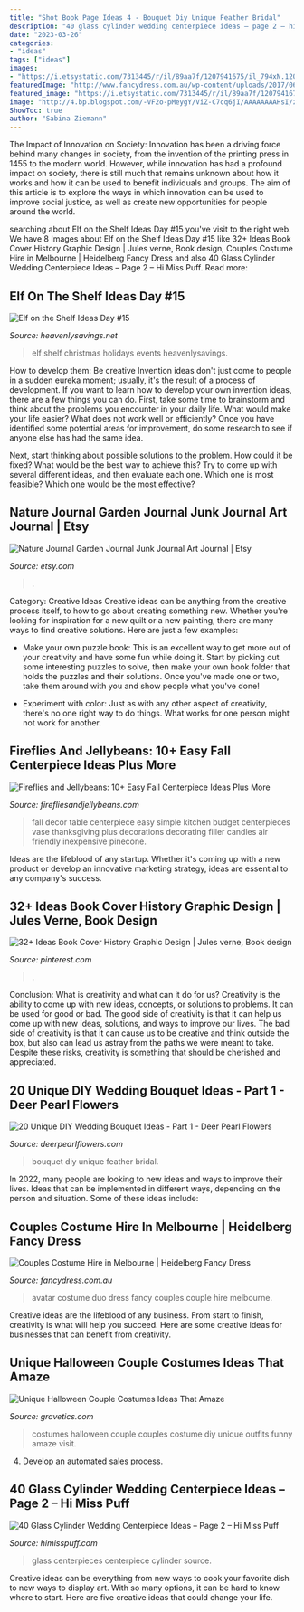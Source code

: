 ```yaml
---
title: "Shot Book Page Ideas 4 - Bouquet Diy Unique Feather Bridal"
description: "40 glass cylinder wedding centerpiece ideas – page 2 – hi miss puff"
date: "2023-03-26"
categories:
- "ideas"
tags: ["ideas"]
images:
- "https://i.etsystatic.com/7313445/r/il/89aa7f/1207941675/il_794xN.1207941675_alm5.jpg"
featuredImage: "http://www.fancydress.com.au/wp-content/uploads/2017/06/AVATAR-DUO.jpg"
featured_image: "https://i.etsystatic.com/7313445/r/il/89aa7f/1207941675/il_794xN.1207941675_alm5.jpg"
image: "http://4.bp.blogspot.com/-VF2o-pMeygY/ViZ-C7cq6jI/AAAAAAAAHsI/z6xeZ_zqfQ0/s640/fall%2Bcenterpiece%2B5.jpg"
ShowToc: true
author: "Sabina Ziemann"
---
```



The Impact of Innovation on Society:
Innovation has been a driving force behind many changes in society, from the invention of the printing press in 1455 to the modern world. However, while innovation has had a profound impact on society, there is still much that remains unknown about how it works and how it can be used to benefit individuals and groups. The aim of this article is to explore the ways in which innovation can be used to improve social justice, as well as create new opportunities for people around the world.

	

		
searching about Elf on the Shelf Ideas Day #15 you've visit to the right web. We have 8 Images about Elf on the Shelf Ideas Day #15 like 32+ Ideas Book Cover History Graphic Design | Jules verne, Book design, Couples Costume Hire in Melbourne | Heidelberg Fancy Dress and also 40 Glass Cylinder Wedding Centerpiece Ideas – Page 2 – Hi Miss Puff. Read more:
		
    
## Elf On The Shelf Ideas Day #15

<img loading=lazy src="https://heavenlysavings.net/wp-content/uploads/2012/12/045done2.jpg" onerror="this.onerror=null;this.src='https://tse4.mm.bing.net/th?id=OIP.zsa-3eN6v5JQN0Kx8gjjMAHaLU&amp;pid=15.1';" alt="Elf on the Shelf Ideas Day #15">

_Source: heavenlysavings.net_

>elf shelf christmas holidays events heavenlysavings. 

	

How to develop them: Be creative
Invention ideas don't just come to people in a sudden eureka moment; usually, it's the result of a process of development. If you want to learn how to develop your own invention ideas, there are a few things you can do. 
First, take some time to brainstorm and think about the problems you encounter in your daily life. What would make your life easier? What does not work well or efficiently? Once you have identified some potential areas for improvement, do some research to see if anyone else has had the same idea. 

Next, start thinking about possible solutions to the problem. How could it be fixed? What would be the best way to achieve this? Try to come up with several different ideas, and then evaluate each one. Which one is most feasible? Which one would be the most effective?

    
## Nature Journal Garden Journal Junk Journal Art Journal | Etsy

<img loading=lazy src="https://i.etsystatic.com/7313445/r/il/89aa7f/1207941675/il_794xN.1207941675_alm5.jpg" onerror="this.onerror=null;this.src='https://tse2.mm.bing.net/th?id=OIP.lo7bwdyn96ovlsDS4MH2-QHaJ4&amp;pid=15.1';" alt="Nature Journal Garden Journal Junk Journal Art Journal | Etsy">

_Source: etsy.com_

>. 

	

Category: Creative Ideas
Creative ideas can be anything from the creative process itself, to how to go about creating something new. Whether you're looking for inspiration for a new quilt or a new painting, there are many ways to find creative solutions. Here are just a few examples: 
- Make your own puzzle book: This is an excellent way to get more out of your creativity and have some fun while doing it. Start by picking out some interesting puzzles to solve, then make your own book folder that holds the puzzles and their solutions. Once you've made one or two, take them around with you and show people what you've done! 

- Experiment with color: Just as with any other aspect of creativity, there's no one right way to do things. What works for one person might not work for another.

    
## Fireflies And Jellybeans: 10+ Easy Fall Centerpiece Ideas Plus More

<img loading=lazy src="http://4.bp.blogspot.com/-VF2o-pMeygY/ViZ-C7cq6jI/AAAAAAAAHsI/z6xeZ_zqfQ0/s640/fall%2Bcenterpiece%2B5.jpg" onerror="this.onerror=null;this.src='https://tse1.mm.bing.net/th?id=OIP.Ojq-tvfOKO3AzcGKWhHFDAAAAA&amp;pid=15.1';" alt="Fireflies and Jellybeans: 10+ Easy Fall Centerpiece Ideas Plus More">

_Source: firefliesandjellybeans.com_

>fall decor table centerpiece easy simple kitchen budget centerpieces vase thanksgiving plus decorations decorating filler candles air friendly inexpensive pinecone. 

	

Ideas are the lifeblood of any startup. Whether it's coming up with a new product or develop an innovative marketing strategy, ideas are essential to any company's success.

    
## 32+ Ideas Book Cover History Graphic Design | Jules Verne, Book Design

<img loading=lazy src="https://i.pinimg.com/736x/e7/29/f2/e729f2a2f88ef9dd6f7d338ca84a70ad.jpg" onerror="this.onerror=null;this.src='https://tse2.mm.bing.net/th?id=OIP.sAYIXE_SZdzMqYXgMwqX_gAAAA&amp;pid=15.1';" alt="32+ Ideas Book Cover History Graphic Design | Jules verne, Book design">

_Source: pinterest.com_

>. 

	

Conclusion: What is creativity and what can it do for us?
Creativity is the ability to come up with new ideas, concepts, or solutions to problems. It can be used for good or bad. The good side of creativity is that it can help us come up with new ideas, solutions, and ways to improve our lives. The bad side of creativity is that it can cause us to be creative and think outside the box, but also can lead us astray from the paths we were meant to take. Despite these risks, creativity is something that should be cherished and appreciated.

    
## 20 Unique DIY Wedding Bouquet Ideas - Part 1 - Deer Pearl Flowers

<img loading=lazy src="https://www.deerpearlflowers.com/wp-content/uploads/2014/11/DIYed-fabric-and-feather-bridal-bouquet.jpg" onerror="this.onerror=null;this.src='https://tse2.mm.bing.net/th?id=OIP.v3s7AlctrAPAI0Y56gqMIgHaLI&amp;pid=15.1';" alt="20 Unique DIY Wedding Bouquet Ideas - Part 1 - Deer Pearl Flowers">

_Source: deerpearlflowers.com_

>bouquet diy unique feather bridal. 

	

In 2022, many people are looking to new ideas and ways to improve their lives. Ideas that can be implemented in different ways, depending on the person and situation. Some of these ideas include: 

    
## Couples Costume Hire In Melbourne | Heidelberg Fancy Dress

<img loading=lazy src="http://www.fancydress.com.au/wp-content/uploads/2017/06/AVATAR-DUO.jpg" onerror="this.onerror=null;this.src='https://tse4.mm.bing.net/th?id=OIP.0JJJLgRPm3EzwrO0UvY5iAHaJ5&amp;pid=15.1';" alt="Couples Costume Hire in Melbourne | Heidelberg Fancy Dress">

_Source: fancydress.com.au_

>avatar costume duo dress fancy couples couple hire melbourne. 

	

Creative ideas are the lifeblood of any business. From start to finish, creativity is what will help you succeed. Here are some creative ideas for businesses that can benefit from creativity.

    
## Unique Halloween Couple Costumes Ideas That Amaze

<img loading=lazy src="https://www.gravetics.com/wp-content/uploads/2017/07/Jenkies..jpg" onerror="this.onerror=null;this.src='https://tse3.mm.bing.net/th?id=OIP.cLNaVt-UmIJVkh5LyFY1IgHaLH&amp;pid=15.1';" alt="Unique Halloween Couple Costumes Ideas That Amaze">

_Source: gravetics.com_

>costumes halloween couple couples costume diy unique outfits funny amaze visit. 

	

4. Develop an automated sales process.

    
## 40 Glass Cylinder Wedding Centerpiece Ideas – Page 2 – Hi Miss Puff

<img loading=lazy src="https://www.himisspuff.com/wp-content/uploads/2017/09/Glass-Cylinders-Wedding-Centerpieces-5.jpg" onerror="this.onerror=null;this.src='https://tse3.mm.bing.net/th?id=OIP.boODJOqbntO9PviLtezMOgHaLG&amp;pid=15.1';" alt="40 Glass Cylinder Wedding Centerpiece Ideas – Page 2 – Hi Miss Puff">

_Source: himisspuff.com_

>glass centerpieces centerpiece cylinder source. 

	

Creative ideas can be everything from new ways to cook your favorite dish to new ways to display art. With so many options, it can be hard to know where to start. Here are five creative ideas that could change your life.

